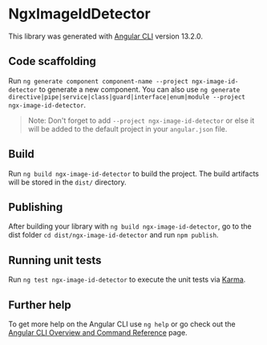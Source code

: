 # NgxImageIdDetector

This library was generated with [Angular CLI](https://github.com/angular/angular-cli) version 13.2.0.

## Code scaffolding

Run `ng generate component component-name --project ngx-image-id-detector` to generate a new component. You can also use `ng generate directive|pipe|service|class|guard|interface|enum|module --project ngx-image-id-detector`.
> Note: Don't forget to add `--project ngx-image-id-detector` or else it will be added to the default project in your `angular.json` file. 

## Build

Run `ng build ngx-image-id-detector` to build the project. The build artifacts will be stored in the `dist/` directory.

## Publishing

After building your library with `ng build ngx-image-id-detector`, go to the dist folder `cd dist/ngx-image-id-detector` and run `npm publish`.

## Running unit tests

Run `ng test ngx-image-id-detector` to execute the unit tests via [Karma](https://karma-runner.github.io).

## Further help

To get more help on the Angular CLI use `ng help` or go check out the [Angular CLI Overview and Command Reference](https://angular.io/cli) page.
